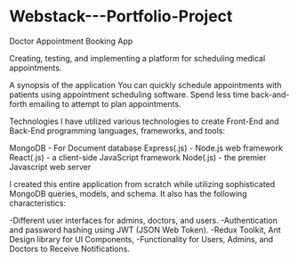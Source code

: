 # Webstack---Portfolio-Project
Doctor Appointment Booking App


Creating, testing, and implementing a platform for scheduling medical appointments.


A synopsis of the application
You can quickly schedule appointments with patients using appointment scheduling software. Spend less time back-and-forth emailing to attempt to plan appointments.

Technologies
I have utilized various technologies to create Front-End and Back-End programming languages, frameworks, and tools:

MongoDB - For Document database
Express(.js) - Node.js web framework
React(.js) - a client-side JavaScript framework
Node(.js) - the premier Javascript web server

I created this entire application from scratch while utilizing sophisticated MongoDB queries, models, and schema. It also has the following characteristics:

-Different user interfaces for admins, doctors, and users.
-Authentication and password hashing using JWT (JSON Web Token).
-Redux Toolkit, Ant Design library for UI Components,
-Functionality for Users, Admins, and Doctors to Receive Notifications.
